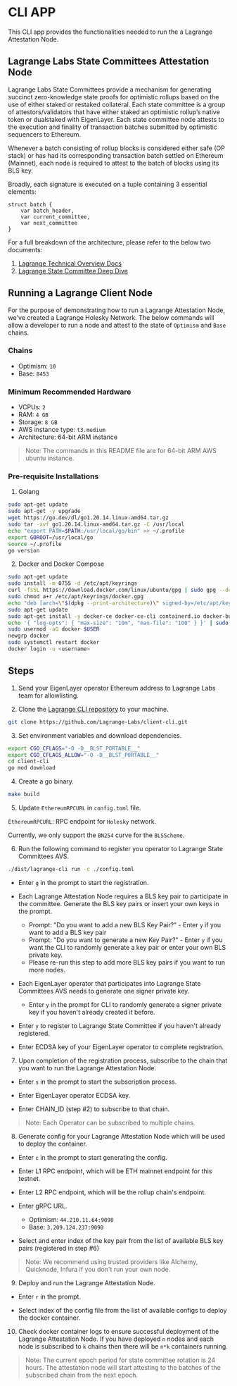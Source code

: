 # CLI APP

This CLI app provides the functionalities needed to run the a Lagrange Attestation Node.

## Lagrange Labs State Committees Attestation Node

Lagrange Labs State Committees provide a mechanism for generating succinct zero-knowledge state proofs for optimistic rollups based on the use of either staked or restaked collateral. Each state committee is a group of attestors/validators that have either staked an optimistic rollup’s native token or dualstaked with EigenLayer. Each state committee node attests to the execution and finality of transaction batches submitted by optimistic sequencers to Ethereum.

Whenever a batch consisting of rollup blocks is considered either safe (OP stack) or has had its corresponding transaction batch settled on Ethereum (Mainnet), each node is required to attest to the batch of blocks using its BLS key.

Broadly, each signature is executed on a tuple containing 3 essential elements:

```
struct batch {
    var batch_header,
    var current_committee,
    var next_committee
}
```

For a full breakdown of the architecture, please refer to the below two documents:

1. [Lagrange Technical Overview Docs](https://lagrange-labs.gitbook.io/lagrange-labs/lagrange-state-committees/commitees-overview)
2. [Lagrange State Committee Deep Dive](https://hackmd.io/@lagrange/lagrange-committee)

## Running a Lagrange Client Node

For the purpose of demonstrating how to run a Lagrange Attestation Node, we've created a Lagrange Holesky Network. The below commands will allow a developer to run a node and attest to the state of `Optimism` and `Base` chains.

### Chains

- Optimism: `10`
- Base: `8453`

### Minimum Recommended Hardware

- VCPUs: `2`
- RAM: `4 GB`
- Storage: `8 GB`
- AWS instance type: `t3.medium`
- Architecture: 64-bit ARM instance

> Note: The commands in this README file are for 64-bit ARM AWS ubuntu instance.

### Pre-requisite Installations

1. Golang

```bash
sudo apt-get update
sudo apt-get -y upgrade
wget https://go.dev/dl/go1.20.14.linux-amd64.tar.gz
sudo tar -xvf go1.20.14.linux-amd64.tar.gz -C /usr/local
echo "export PATH=$PATH:/usr/local/go/bin" >> ~/.profile
export GOROOT=/usr/local/go
source ~/.profile
go version
```

2. Docker and Docker Compose

```bash
sudo apt-get update
sudo install -m 0755 -d /etc/apt/keyrings
curl -fsSL https://download.docker.com/linux/ubuntu/gpg | sudo gpg --dearmor -o /etc/apt/keyrings/docker.gpg
sudo chmod a+r /etc/apt/keyrings/docker.gpg
echo "deb [arch=\"$(dpkg --print-architecture)\" signed-by=/etc/apt/keyrings/docker.gpg] https://download.docker.com/linux/ubuntu $(. /etc/os-release && echo \"$VERSION_CODENAME\") stable" | sudo tee /etc/apt/sources.list.d/docker.list > /dev/null
sudo apt-get update
sudo apt-get install -y docker-ce docker-ce-cli containerd.io docker-buildx-plugin docker-compose-plugin make gcc
echo '{ "log-opts": { "max-size": "10m", "max-file": "100" } }' | sudo tee /etc/docker/daemon.json
sudo usermod -aG docker $USER
newgrp docker
sudo systemctl restart docker
docker login -u <username>
```

## Steps

1. Send your EigenLayer operator Ethereum address to Lagrange Labs team for allowlisting.

2. Clone the [Lagrange CLI repository](https://github.com/Lagrange-Labs/client-cli) to your machine.

```bash
git clone https://github.com/Lagrange-Labs/client-cli.git
```

3. Set environment variables and download dependencies.

```bash
export CGO_CFLAGS="-O -D__BLST_PORTABLE__"
export CGO_CFLAGS_ALLOW="-O -D__BLST_PORTABLE__"
cd client-cli
go mod download
```

4. Create a go binary.

```bash
make build
```

5. Update `EthereumRPCURL` in `config.toml` file.

`EthereumRPCURL`: RPC endpoint for `Holesky` network.

Currently, we only support the `BN254` curve for the `BLSScheme`.

6. Run the following command to register you operator to Lagrange State Committees AVS.

```bash
./dist/lagrange-cli run -c ./config.toml
```

- Enter `g` in the prompt to start the registration.

- Each Lagrange Attestation Node requires a BLS key pair to participate in the committee. Generate the BLS key pairs or insert your own keys in the prompt.

  - Prompt: "Do you want to add a new BLS Key Pair?" - Enter `y` if you want to add a BLS key pair
  - Prompt: "Do you want to generate a new Key Pair?" - Enter `y` if you want the CLI to randomly generate a key pair or enter your own BLS private key.
  - Please re-run this step to add more BLS key pairs if you want to run more nodes.

- Each EigenLayer operator that participates into Lagrange State Committees AVS needs to generate one signer private key.

  - Enter `y` in the prompt for CLI to randomly generate a signer private key if you haven't already created it before.

- Enter `y` to register to Lagrange State Committee if you haven't already registered.

- Enter ECDSA key of your EigenLayer operator to complete registration.

7. Upon completion of the registration process, subscribe to the chain that you want to run the Lagrange Attestation Node.

- Enter `s` in the prompt to start the subscription process.

- Enter EigenLayer operator ECDSA key.

- Enter CHAIN_ID (step #2) to subscribe to that chain.

> Note: Each Operator can be subscribed to multiple chains.

8. Generate config for your Lagrange Attestation Node which will be used to deploy the container.

- Enter `c` in the prompt to start generating the config.

- Enter L1 RPC endpoint, which will be ETH mainnet endpoint for this testnet.

- Enter L2 RPC endpoint, which will be the rollup chain's endpoint.

- Enter gRPC URL.

  - Optimism: `44.210.11.64:9090`
  - Base: `3.209.124.237:9090`

- Select and enter index of the key pair from the list of available BLS key pairs (registered in step #6)

> Note: We recommend using trusted providers like Alchemy, Quicknode, Infura if you don't run your own node.

9. Deploy and run the Lagrange Attestation Node.

- Enter `r` in the prompt.

- Select index of the config file from the list of available configs to deploy the docker container.

10. Check docker container logs to ensure successful deployment of the Lagrange Attestation Node. If you have deployed `n` nodes and each node is subscribed to `k` chains then there will be `n*k` containers running.

> Note: The current epoch period for state committee rotation is 24 hours. The attestation node will start attesting to the batches of the subscribed chain from the next epoch.
